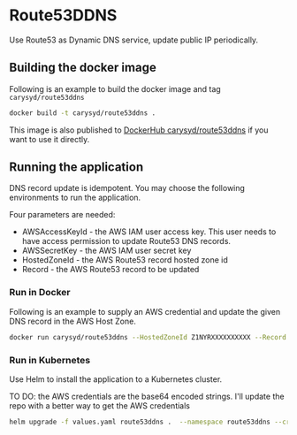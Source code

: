 # Route53DDNS
Use Route53 as Dynamic DNS service, update public IP periodically.

## Building the docker image
Following is an example to build the docker image and tag `carysyd/route53ddns`

```sh
docker build -t carysyd/route53ddns .
```

This image is also published to [DockerHub carysyd/route53ddns](https://hub.docker.com/r/carysyd/route53ddns) if you want to use it directly.

## Running the application

DNS record update is idempotent. You may choose the following environments to run the application.

Four parameters are needed:
- AWSAccessKeyId - the AWS IAM user access key. This user needs to have access permission to update Route53 DNS records.
- AWSSecretKey - the AWS IAM user secret key
- HostedZoneId - the AWS Route53 record hosted zone id
- Record - the AWS Route53 record to be updated

### Run in Docker

Following is an example to supply an AWS credential and update the given DNS record in the AWS Host Zone.

```sh
docker run carysyd/route53ddns --HostedZoneId Z1NYRXXXXXXXXXX --Record vpn.somewhere.com
```

### Run in Kubernetes

Use Helm to install the application to a Kubernetes cluster.

TO DO: the AWS credentials are the base64 encoded strings. I'll update the repo with a better way to get the AWS credentials

```sh
helm upgrade -f values.yaml route53ddns .  --namespace route53ddns --create-namespace --set dns.hostedZoneId=Z1NXXXXXXXXXX --set dns.hostedZoneRecord=vpn.somewhere.com --set aws.accessKeyId="QUtXXXXXXXXXXXXXX=" --set aws.secretKey="YlBqcXXXXXXXXXXXXXXXXXXXXXXX=="
```
